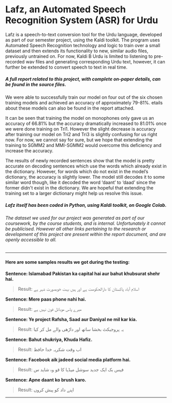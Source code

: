 # Lafz, an Automated Speech Recognition System  (ASR) for Urdu
Lafz is a speech-to-text conversion tool for the Urdu language, developed as part of our semester project, using the Kaldi toolkit. The program uses Automated Speech Recognition technology and logic to train over a small dataset and then extends its functionality to new, similar audio files, previously untrained on. For now, Kaldi B Urdu is limited to listening to pre-recorded wav files and generating corresponding Urdu text, however, it can further be extended to convert speech to text in real time.

##### A full report related to this project, with complete on-paper details, can be found in the source files.

We were able to successfully train our model on four out of the six chosen training models and achieved an accuracy of approximately 79-81%. etails about these models can also be found in the report attached.

It can be seen that training the model on monophones only gave us an accuracy of 66.81% but the accuracy dramatically increased to 81.01% once we were done training on Tri1. However the slight decrease is accuracy after training our model on Tri2 and Tri3 is slightly confusing for us right now. For now, we cannot say for sure, but we hope that extending the training to SGMM2 and MMI-SGMM2 would overcome this deficiency and increase the accuracy.

The results of newly recorded sentences show that the model is pretty accurate on decoding sentences which use the words which already exist in the dictionary. However, for words which do not exist in the model’s dictionary, the accuracy is slightly lower. The model still decodes it to some similar word though, like it decoded the word ‘daant’ to ‘daad’ since the former didn't exist in the dictionary. We are hopeful that extending the training set to a larger dictionary might help us resolve this issue.

##### Lafz itself has been coded in Python, using Kaldi toolkit, on Google Colab.

###### The dataset we used for our project was generated as part of our coursework, by the course students, and is internal. Unfortunately it cannot be publicised. However all other links pertaining to the research or development of this project are present within the report document, and are openly accessible to all.

_______________________________________________________________________________________________________________________________________________________________________

#### Here are some samples **results** we got during the testing:



**Sentence: Islamabad Pakistan ka capital hai aur bahut khubsurat shehr hai.**

> Result:       اسلام آباد پاکستان کا دارالحکومت ہے اور ہیں بہت خوبصورت شہر ہے



**Sentence: Mere paas phone nahi hai.**

> Result:       میرے پاس موبائل فون نہیں ہے



**Sentence: Ye project Rafsha, Saad aur Daniyal ne mil kar kia.**

> Result:       یہ پروجیکٹ بخشا ساتھ اور داڑھی والے مل کر کیا



**Sentence: Bahut shukriya, Khuda Hafiz.**

> Result:       اب وقت شکریہ خدا حافظ



**Sentence: Facebook aik jadeed social media platform hai.**

> Result:       فیس بک ایک جدید سوشل میڈیا کا قو وہ شاید س



**Sentence: Apne daant ko brush karo.**

> Result:       اپنے داد کو پیش کروں

_______________________________________________________________________________________________________________________________________________________________________

[^1]: Developed by: @github/Qureshi-DH @github/byrafsha and Saad Zahoor

